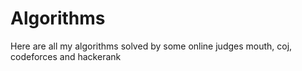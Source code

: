 # Algorithms

Here are all my algorithms solved by some online judges mouth, coj, codeforces and hackerank
